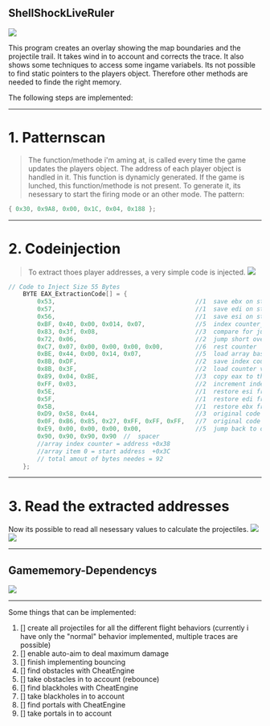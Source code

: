 ## ShellShockLiveRuler
![](https://github.com/CarlKuhligk/ShellShockLiveRuler/blob/main/01%20-%20Screenshoot.PNG?raw=true)

This program creates an overlay showing the map boundaries and the projectile trail. It takes wind in to account and corrects the trace.
It also shows some techniques to access some ingame variabels.
Its not possible to find static pointers to the players object. Therefore other methods are needed to finde the right memory.

The following steps are implemented:

***

# 1. Patternscan
> The function/methode i'm aming at, is called every time the game updates the players object.
> The address of each player object is handled in it.
> This function is dynamicly generated. If the game is lunched, this function/methode is not present.
> To generate it, its nesessary to start the firing mode or an other mode.
> The pattern:
```c++
{ 0x30, 0x9A8, 0x00, 0x1C, 0x04, 0x188 };
```

***

# 2. Codeinjection
> To extract thoes player addresses, a very simple code is injected.
> ![](https://github.com/CarlKuhligk/ShellShockLiveRuler/blob/main/Overview%20of%20injected%20code%20for%20extrating%20TankMC%20addresses.png?raw=true)

```c++
// Code to Inject Size 55 Bytes
	BYTE EAX_ExtractionCode[] = {
		0x53,                                       //1  save ebx on stack
		0x57,                                       //1  save edi on stack
		0x56,                                       //1  save esi on stack
		0xBF, 0x40, 0x00, 0x014, 0x07,              //5  index counter__________________________position to write beginns start address +0x04
		0x83, 0x3f, 0x08,                           //3  compare for jump (counterlimit 7)
		0x72, 0x06,                                 //2  jump short over reset
		0xC7, 0x07, 0x00, 0x00, 0x00, 0x00,         //6  rest counter
		0xBE, 0x44, 0x00, 0x14, 0x07,               //5  load array base________________________position to write beginns start address +0x14
		0x8B, 0xDF,                                 //2  save index counter address
		0x8B, 0x3F,                                 //2  load counter value
		0x89, 0x04, 0xBE,                           //3  copy eax to the array at index ...
		0xFF, 0x03,                                 //2  increment index counter
		0x5E,                                       //1  restore esi from stack
		0x5F,                                       //1  restore edi from stack
		0x5B,                                       //1  restore ebx from stack
		0xD9, 0x58, 0x44,                           //3  original code
		0x0F, 0xB6, 0x85, 0x27, 0xFF, 0xFF, 0xFF,   //7  original code
		0xE9, 0x00, 0x00, 0x00, 0x00,               //5  jump back to original code ___________position to write beginns start address +0x2F
		0x90, 0x90, 0x90, 0x90  //  spacer
		//array index counter = address +0x38
		//array item 0 = start address  +0x3C
		// total amout of bytes needes = 92
	};
```

***

# 3. Read the extracted addresses

Now its possible to read all nesessary values to calculate the projectiles.
![](https://github.com/CarlKuhligk/ShellShockLiveRuler/blob/main/02%20-%20Screenshoot.PNG?raw=true)
![](https://github.com/CarlKuhligk/ShellShockLiveRuler/blob/main/03%20-%20Screenshoot.PNG?raw=true)

***

## Gamememory-Dependencys
![](https://github.com/CarlKuhligk/ShellShockLiveRuler/blob/main/Overview%20of%20game%20dependencys.png?raw=true)

***

Some things that can be implemented:
1. [] create all projectiles for all the different flight behaviors (currently i have only the "normal" behavior implemented, multiple traces are possible)
2. [] enable auto-aim to deal maximum damage
3. [] finish implementing bouncing
4. [] find obstacles with CheatEngine
5. [] take obstacles in to account (rebounce)
6. [] find blackholes with CheatEngine
7. [] take blackholes in to account
8. [] find portals with CheatEngine
9. [] take portals in to account
